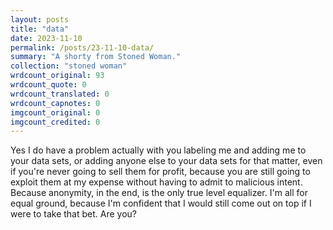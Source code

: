 ```yaml
---
layout: posts
title: "data"
date: 2023-11-10
permalink: /posts/23-11-10-data/
summary: "A shorty from Stoned Woman."
collection: "stoned woman"
wrdcount_original: 93
wrdcount_quote: 0
wrdcount_translated: 0
wrdcount_capnotes: 0
imgcount_original: 0
imgcount_credited: 0
---
```

Yes I do have a problem actually with you labeling me and adding me to your data sets, or adding anyone else to your data sets for that matter, even if you're never going to sell them for profit, because you are still going to exploit them at my expense without having to admit to malicious intent. Because anonymity, in the end, is the only true level equalizer. I'm all for equal ground, because I'm confident that I would still come out on top if I were to take that bet. Are you?
